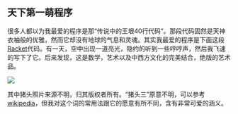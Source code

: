 ## 天下第一萌程序

很多人都以为我最爱的程序是那“传说中的王垠40行代码”。那段代码固然是天神衣袖般的优雅，然而它却没有地球的气息和灵魂。其实我最爱的程序是下面这段[Racket](http://www.racket-lang.org)代码。有一天，空中出现一道亮光，隐约的听到一些哼哼声，然后我飞速的写下了它。后来发现，这是数学，艺术以及中西方文化的完美结合，绝版的艺术品。

![](http://www.yinwang.org/images/racket-pig.png)

其中猪头照片来源不明，归其版权者所有。“猪头三”原意不明，可以参考 [wikipedia](http://zh.wikipedia.org/wiki/%E7%8C%AA%E5%A4%B4%E4%B8%89)，但我对这个词的常用法跟它的愿意有所不同，含有非常可爱的涵义。

